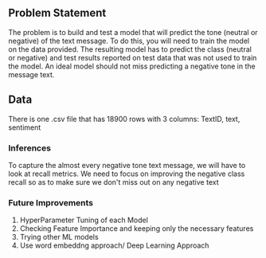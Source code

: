## Problem Statement
The problem is to build and test a model that will predict the tone (neutral or negative) of the text message. To do this, you will need to train the model on the data provided. The resulting model has to predict the class (neutral or negative) and test results reported on test data that was not used to train the model. An ideal model should not miss predicting a negative tone in the message text.

## Data
There is one .csv file that has 18900 rows with 3 columns: TextID, text, sentiment

### Inferences
To capture the almost every negative tone text message, we will have to look at recall metrics. We need to focus on improving the negative class recall so as to make sure we don't miss out on any negative text

### Future Improvements
1. HyperParameter Tuning of each Model
2. Checking Feature Importance and keeping only the necessary features
3. Trying other ML models
4. Use word embeddng approach/ Deep Learning Approach
